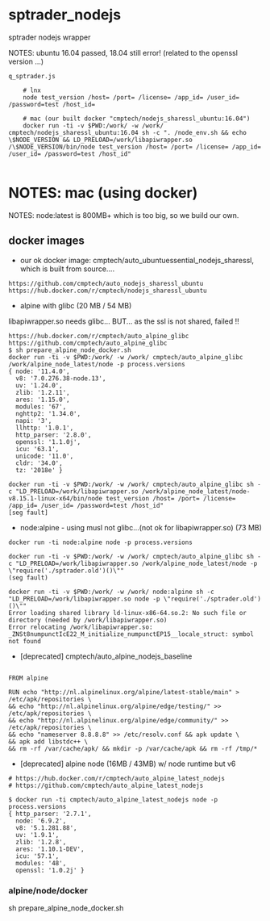 # sptrader_nodejs

sptrader nodejs wrapper

NOTES: ubuntu 16.04 passed, 18.04 still error! (related to the openssl version ...)


```
q_sptrader.js

	# lnx
	node test_version /host= /port= /license= /app_id= /user_id= /password=test /host_id=

	# mac (our built docker "cmptech/nodejs_sharessl_ubuntu:16.04")
	docker run -ti -v $PWD:/work/ -w /work/ cmptech/nodejs_sharessl_ubuntu:16.04 sh -c ". /node_env.sh && echo \$NODE_VERSION && LD_PRELOAD=/work/libapiwrapper.so /\$NODE_VERSION/bin/node test_version /host= /port= /license= /app_id= /user_id= /password=test /host_id"
	
```


# NOTES: mac (using docker)

NOTES:
node:latest is 800MB+ which is too big, so we build our own.

## docker images

* our ok docker image: cmptech/auto_ubuntuessential_nodejs_sharessl, which is built from source....
```
https://github.com/cmptech/auto_nodejs_sharessl_ubuntu
https://hub.docker.com/r/cmptech/nodejs_sharessl_ubuntu
```


* alpine with glibc (20 MB / 54 MB)

libapiwrapper.so needs glibc... BUT... as the ssl is not shared, failed !!

```
https://hub.docker.com/r/cmptech/auto_alpine_glibc
https://github.com/cmptech/auto_alpine_glibc
$ sh prepare_alpine_node_docker.sh
docker run -ti -v $PWD:/work/ -w /work/ cmptech/auto_alpine_glibc /work/alpine_node_latest/node -p process.versions
{ node: '11.4.0',
  v8: '7.0.276.38-node.13',
  uv: '1.24.0',
  zlib: '1.2.11',
  ares: '1.15.0',
  modules: '67',
  nghttp2: '1.34.0',
  napi: '3',
  llhttp: '1.0.1',
  http_parser: '2.8.0',
  openssl: '1.1.0j',
  icu: '63.1',
  unicode: '11.0',
  cldr: '34.0',
  tz: '2018e' }

docker run -ti -v $PWD:/work/ -w /work/ cmptech/auto_alpine_glibc sh -c "LD_PRELOAD=/work/libapiwrapper.so /work/alpine_node_latest/node-v8.15.1-linux-x64/bin/node test_version /host= /port= /license= /app_id= /user_id= /password=test /host_id"
[seg fault]

```

* node:alpine - using musl not glibc...(not ok for libapiwrapper.so) (73 MB)

```
docker run -ti node:alpine node -p process.versions

docker run -ti -v $PWD:/work/ -w /work/ cmptech/auto_alpine_glibc sh -c "LD_PRELOAD=/work/libapiwrapper.so /work/alpine_node_latest/node -p \"require('./sptrader.old')()\""
(seg fault)

docker run -ti -v $PWD:/work/ -w /work/ node:alpine sh -c "LD_PRELOAD=/work/libapiwrapper.so node -p \"require('./sptrader.old')()\""
Error loading shared library ld-linux-x86-64.so.2: No such file or directory (needed by /work/libapiwrapper.so)
Error relocating /work/libapiwrapper.so: _ZNSt8numpunctIcE22_M_initialize_numpunctEP15__locale_struct: symbol not found

```

* [deprecated] cmptech/auto_alpine_nodejs_baseline

```

FROM alpine

RUN echo "http://nl.alpinelinux.org/alpine/latest-stable/main" > /etc/apk/repositories \
&& echo "http://nl.alpinelinux.org/alpine/edge/testing/" >> /etc/apk/repositories \
&& echo "http://nl.alpinelinux.org/alpine/edge/community/" >> /etc/apk/repositories \
&& echo "nameserver 8.8.8.8" >> /etc/resolv.conf && apk update \
&& apk add libstdc++ \
&& rm -rf /var/cache/apk/ && mkdir -p /var/cache/apk && rm -rf /tmp/*

```

* [deprecated] alpine node (16MB / 43MB) w/ node runtime but v6
```
# https://hub.docker.com/r/cmptech/auto_alpine_latest_nodejs
# https://github.com/cmptech/auto_alpine_latest_nodejs

$ docker run -ti cmptech/auto_alpine_latest_nodejs node -p process.versions
{ http_parser: '2.7.1',
  node: '6.9.2',
  v8: '5.1.281.88',
  uv: '1.9.1',
  zlib: '1.2.8',
  ares: '1.10.1-DEV',
  icu: '57.1',
  modules: '48',
  openssl: '1.0.2j' }
```

### alpine/node/docker

sh prepare_alpine_node_docker.sh

